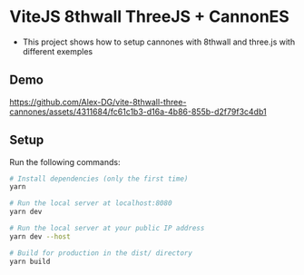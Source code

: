 # ViteJS 8thwall ThreeJS + CannonES

- This project shows how to setup cannones with 8thwall and three.js with different exemples

## Demo


https://github.com/Alex-DG/vite-8thwall-three-cannones/assets/4311684/fc61c1b3-d16a-4b86-855b-d2f79f3c4db1


## Setup

Run the following commands:

```bash
# Install dependencies (only the first time)
yarn

# Run the local server at localhost:8080
yarn dev

# Run the local server at your public IP address
yarn dev --host

# Build for production in the dist/ directory
yarn build
```
